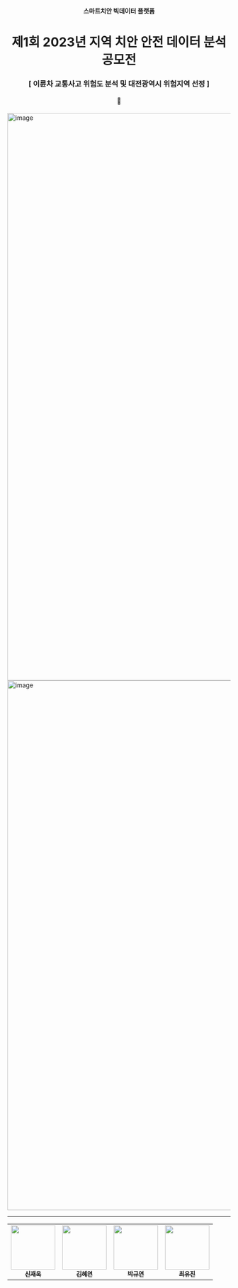 <h4 align='center'> 스마트치안 빅데이터 플랫폼 </h4>

<h1 align='center'> 제1회 2023년 지역 치안 안전 데이터 분석 공모전 </h1>

<h3 align='center'> [ 이륜차 교통사고 위험도 분석 및 대전광역시 위험지역 선정 ] </h3>

<h4 align='center'> 🛵 </h4>

<img width="1280" alt="image" src="https://user-images.githubusercontent.com/66217855/218969595-86ae8686-4cdc-4307-bdd6-dfa4e75a1aa9.png">

<img width="1195" alt="image" src="https://user-images.githubusercontent.com/66217855/218964599-bb94a3fc-88b3-4dde-a58e-5dfc8fd6b4d1.png">

---

<table align='center'>
  <tr>
      <td align="center"><a href="https://github.com/jwshin0908"><img src="https://avatars.githubusercontent.com/u/59306720?v=4" width="100" height="100"><br /><sub><b>신재욱</b></sub></td>
      <td align="center"><a href="https://github.com/yeoniiii"><img src="https://avatars.githubusercontent.com/u/76769871?v=4" width="100" height="100"><br /><sub><b>김혜연</b></sub></td>
      <td align="center"><a href="https://github.com/noooey"><img src="https://avatars.githubusercontent.com/u/66217855?v=4" width="100" height="100"><br /><sub><b>박규연</b></sub></td>
      <td align="center"><a href="https://github.com/youjin0450"><img src="https://avatars.githubusercontent.com/u/102223282?v=4" width="100" height="100"><br /><sub><b>최유진</b></sub></td> 
     </tr>
</table>

